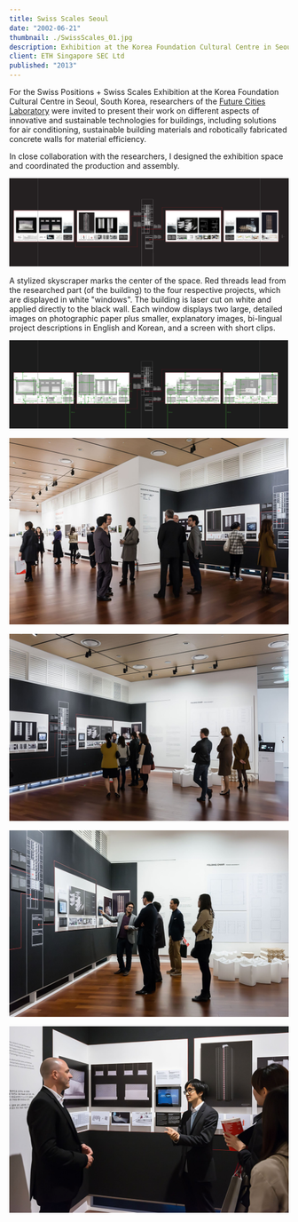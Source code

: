 ```yaml
---
title: Swiss Scales Seoul
date: "2002-06-21"
thumbnail: ./SwissScales_01.jpg
description: Exhibition at the Korea Foundation Cultural Centre in Seoul, South Korea.
client: ETH Singapore SEC Ltd
published: "2013"
---
```


For the Swiss Positions + Swiss Scales Exhibition at the Korea Foundation Cultural Centre in Seoul, South Korea, researchers of the [Future Cities Laboratory](https://fcl.ethz.ch/) were invited to present their work on different aspects of innovative and sustainable technologies for buildings, including solutions for air conditioning, sustainable building materials and robotically fabricated concrete walls for material efficiency.

In close collaboration with the researchers, I designed the exhibition space and coordinated the production and assembly.

<div class="kg-card kg-image-card kg-width-wide kg-nopointer">

![Swiss Scales exhibition impression](./SwissScales_wall_hanging.jpg)

</div>

A stylized skyscraper marks the center of the space. Red threads lead from the researched part (of the building) to the four respective projects, which are displayed in white "windows". The building is laser cut on white and applied directly to the black wall. Each window displays two large, detailed images on photographic paper plus smaller, explanatory images, bi-lingual project descriptions in English and Korean, and a screen with short clips.

<div class="kg-card kg-image-card kg-nopointer">

![Swiss Scales measured](./SwissScales_measured.gif)

</div>

<div class="kg-nopointer">

![Swiss Scales exhibition impression](./SwissScales_02.jpg)

</div>

<div class="kg-nopointer">

![Swiss Scales exhibition impression](./SwissScales_03.jpg)

</div>


<div class="kg-nopointer">

![Swiss Scales exhibition impression](./SwissScales_04.jpg)

</div>


<div class="kg-nopointer">

![Swiss Scales exhibition impression](./SwissScales_05.jpg)

</div>
